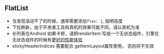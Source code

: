 ## FlatList

* 当发现滚动不了的时候，通常需要添加`flex: 1`, 指明高度
* 下拉刷新，由于开发者工具和真机的效果可能不同，请以真机为准
* 长列表在Android 如果卡顿，请把renderItem 写成一个无状态组件，引擎在无状态组件的时候有[更好的性能体验](./React与小程序的数据交换方式.md)
* stickyHeaderIndices 需要配合 getItemLayout属性使用， 否则将不生效
  